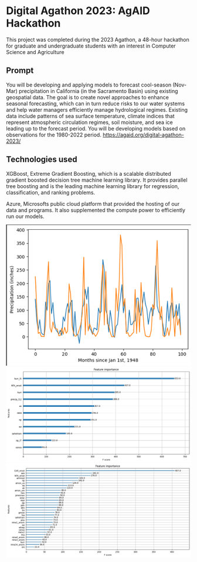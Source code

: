 # Digital Agathon 2023: AgAID Hackathon
This project was completed during the 2023 Agathon, a 48-hour hackathon for graduate and undergraduate students with an interest in Computer Science and Agriculture

## Prompt
You will be developing and applying models to forecast cool-season (Nov-Mar) precipitation in California (in the Sacramento Basin) using existing geospatial data. The goal is to create novel approaches to enhance seasonal forecasting, which can in turn reduce risks to our water systems and help water managers efficiently manage hydrological regimes. Existing data include patterns of sea surface temperature, climate indices that represent atmospheric circulation regimes, soil moisture, and sea ice leading up to the forecast period. You will be developing models based on observations for the 1980-2022 period.
https://agaid.org/digital-agathon-2023/

## Technologies used
XGBoost, Extreme Gradient Boosting, which is a scalable distributed gradient boosted decision tree machine learning library. It provides parallel tree boosting and is the leading machine learning library for regression, classification, and ranking problems.

Azure, Microsofts public cloud platform that provided the hosting of our data and programs. It also supplemented the compute power to efficiently run our models. 

<p align="center">
    <img src="images/plot_predict_with_label.png" width="600">
    <img src="images/feature_importance.png" width="800">
    <img src="images/feature_importance_xgboost.png" width="800">
</p>
